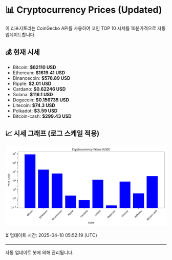 
# 📊 Cryptocurrency Prices (Updated)

이 리포지토리는 CoinGecko API를 사용하여 코인 TOP 10 시세를 10분가격으로 자동 업데이트합니다.

## 💰 현재 시세
- Bitcoin: **$82110 USD**
- Ethereum: **$1619.41 USD**
- Binancecoin: **$578.89 USD**
- Ripple: **$2.01 USD**
- Cardano: **$0.62246 USD**
- Solana: **$116.1 USD**
- Dogecoin: **$0.156735 USD**
- Litecoin: **$74.3 USD**
- Polkadot: **$3.59 USD**
- Bitcoin-cash: **$299.43 USD**

## 📈 시세 그래프 (로그 스케일 적용)
![Crypto Prices](crypto_prices.png)

⏳ 업데이트 시간: 2025-04-10 05:52:19 (UTC)

---
자동 업데이트 봇에 의해 관리됩니다.
